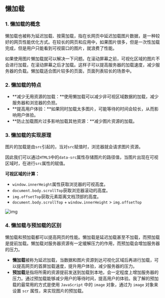 ## 懒加载

### 1. 懒加载的概念

懒加载也被称为延迟加载、按需加载，指在长网页中延迟加载图片数据，是一种较好的网页性能优化方式。在较长的网页和应用中，如果图片很多，但是一次性加载完成，但是用户只能看到可视窗口的图片，就浪费了性能。

如果使用图片懒加载就可以解决一下问题。在滚动屏幕之前，可视化区域的图片不会进行加载，在滚动屏幕之后才加载。这样子可以提高服务器的加载速度，减少服务器的负载。懒加载适合图片较多的页面，页面列表较长的场景中。

### 2. 懒加载的特点

* **减少无用资源的加载：**使用懒加载可以减少非可视区域数据的加载，减少服务器和浏览器的负担。
* **提高用户体验：**如果同时加载太多图片，可能等待的时间会较长，从而影响用户体验。
* **防止加载图片过多影响加载其他资源：**减少图片资源的加载。

### 3. 懒加载的实现原理

图片的加载是由`src`引起的，当对`src`赋值时，浏览器就会请求图片资源。

因此我们可以通过`HTML5`中的`data-src`属性存储图片的路径值，当图片出现在可视区域时，在进行`src`属性的赋值。

**可视区域的计算：**

* `window.innerHeight`属性获取浏览器的可视高度。
* `document.body.scrollTop`获取浏览器滚动的高度。
* `img.offsetTop`获取元素距离文档顶部的高度。
* `document.body.scrollTop` + `window.innerHeight` > `img.offsetTop`

![img](https://p3-juejin.byteimg.com/tos-cn-i-k3u1fbpfcp/efbcb31418be45eaa848d107b107c4eb~tplv-k3u1fbpfcp-zoom-in-crop-mark:4536:0:0:0.awebp)

### 4. 懒加载与预加载的区别

懒加载和预加载都可以提高网页的性能。懒加载是延迟加载甚至不加载，而预加载是提前加载。懒加载对服务器资源有一定缓解压力的作用，而预加载会增加服务器的压力。

* **懒加载**被称为延迟加载，当数据和图片资源到达可视化区域后再进行加载，可以提高网页的首屏加载速度，提升用户体验，减少服务器的压力。
* **预加载**是指将所需的资源提前发送到加载到本地，会一定程度上增加服务器的压力。通过预加载能够减少用户的等待时间，提高用户的体验。我了解的预加载的最常用的方式是使用 `JavaScript` 中的 `image` 对象，通过为 `image` 对象来设置 `scr` 属性，来实现图片的预加载。